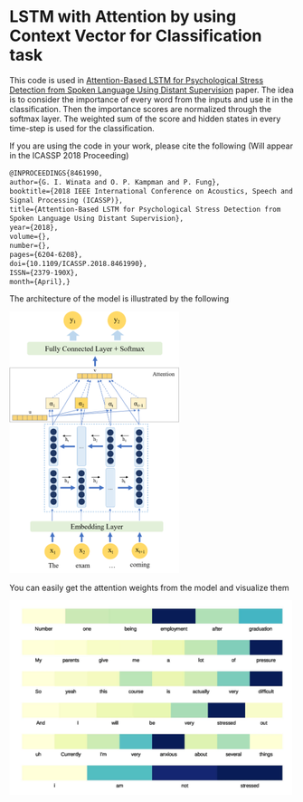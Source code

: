 # LSTM with Attention by using Context Vector for Classification task

This code is used in <a href="https://arxiv.org/abs/1805.12307">Attention-Based LSTM for Psychological Stress Detection from Spoken Language Using Distant Supervision</a> paper. The idea is to consider the importance of every word from the inputs and use it in the classification. Then the importance scores are normalized through the softmax layer. The weighted sum of the score and hidden states in every time-step is used for the classification.

If you are using the code in your work, please cite the following (Will appear in the ICASSP 2018 Proceeding)
```
@INPROCEEDINGS{8461990,
author={G. I. Winata and O. P. Kampman and P. Fung},
booktitle={2018 IEEE International Conference on Acoustics, Speech and Signal Processing (ICASSP)},
title={Attention-Based LSTM for Psychological Stress Detection from Spoken Language Using Distant Supervision},
year={2018},
volume={},
number={},
pages={6204-6208},
doi={10.1109/ICASSP.2018.8461990},
ISSN={2379-190X},
month={April},}
```

The architecture of the model is illustrated by the following

<img src="img/bilstm.png" width=300>

You can easily get the attention weights from the model and visualize them

<img src="img/stressed.jpg" width=500>
